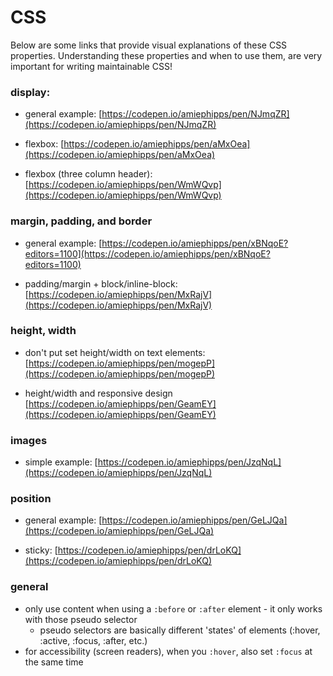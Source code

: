 # CSS

Below are some links that provide visual explanations of these CSS properties. Understanding these properties and when to use them, are very important for writing maintainable CSS!

### display:

- general example:
[https://codepen.io/amiephipps/pen/NJmqZR](https://codepen.io/amiephipps/pen/NJmqZR)

- flexbox:
[https://codepen.io/amiephipps/pen/aMxOea](https://codepen.io/amiephipps/pen/aMxOea)

- flexbox (three column header):
[https://codepen.io/amiephipps/pen/WmWQvp](https://codepen.io/amiephipps/pen/WmWQvp)



### margin, padding, and border

- general example:
[https://codepen.io/amiephipps/pen/xBNqoE?editors=1100](https://codepen.io/amiephipps/pen/xBNqoE?editors=1100)


- padding/margin + block/inline-block:
[https://codepen.io/amiephipps/pen/MxRajV](https://codepen.io/amiephipps/pen/MxRajV)



### height, width

- don't put set height/width on text elements:
[https://codepen.io/amiephipps/pen/mogepP](https://codepen.io/amiephipps/pen/mogepP)


- height/width and responsive design
[https://codepen.io/amiephipps/pen/GeamEY](https://codepen.io/amiephipps/pen/GeamEY)



### images

- simple example:
[https://codepen.io/amiephipps/pen/JzqNqL](https://codepen.io/amiephipps/pen/JzqNqL)



### position

- general example:
[https://codepen.io/amiephipps/pen/GeLJQa](https://codepen.io/amiephipps/pen/GeLJQa)

- sticky:
[https://codepen.io/amiephipps/pen/drLoKQ](https://codepen.io/amiephipps/pen/drLoKQ)



### general

- only use content when using a `:before` or `:after` element - it only works with those pseudo selector
  - pseudo selectors are basically different 'states' of elements (:hover, :active, :focus, :after, etc.)
- for accessibility (screen readers), when you `:hover`, also set `:focus` at the same time
